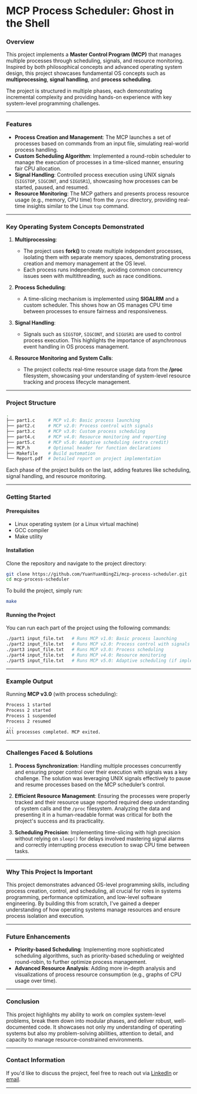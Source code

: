 # MCP Process Scheduler: Ghost in the Shell

### Overview
This project implements a **Master Control Program (MCP)** that manages multiple processes through scheduling, signals, and resource monitoring. Inspired by both philosophical concepts and advanced operating system design, this project showcases fundamental OS concepts such as **multiprocessing**, **signal handling**, and **process scheduling**.

The project is structured in multiple phases, each demonstrating incremental complexity and providing hands-on experience with key system-level programming challenges.

---

### Features
- **Process Creation and Management**: The MCP launches a set of processes based on commands from an input file, simulating real-world process handling.
- **Custom Scheduling Algorithm**: Implemented a round-robin scheduler to manage the execution of processes in a time-sliced manner, ensuring fair CPU allocation.
- **Signal Handling**: Controlled process execution using UNIX signals (`SIGSTOP`, `SIGCONT`, and `SIGUSR1`), showcasing how processes can be started, paused, and resumed.
- **Resource Monitoring**: The MCP gathers and presents process resource usage (e.g., memory, CPU time) from the `/proc` directory, providing real-time insights similar to the Linux `top` command.

---

### Key Operating System Concepts Demonstrated
1. **Multiprocessing**:
   - The project uses **fork()** to create multiple independent processes, isolating them with separate memory spaces, demonstrating process creation and memory management at the OS level.
   - Each process runs independently, avoiding common concurrency issues seen with multithreading, such as race conditions.

2. **Process Scheduling**:
   - A time-slicing mechanism is implemented using **SIGALRM** and a custom scheduler. This shows how an OS manages CPU time between processes to ensure fairness and responsiveness.

3. **Signal Handling**:
   - Signals such as `SIGSTOP`, `SIGCONT`, and `SIGUSR1` are used to control process execution. This highlights the importance of asynchronous event handling in OS process management.

4. **Resource Monitoring and System Calls**:
   - The project collects real-time resource usage data from the **/proc** filesystem, showcasing your understanding of system-level resource tracking and process lifecycle management.

---

### Project Structure

```bash
.
├── part1.c     # MCP v1.0: Basic process launching
├── part2.c     # MCP v2.0: Process control with signals
├── part3.c     # MCP v3.0: Custom process scheduling
├── part4.c     # MCP v4.0: Resource monitoring and reporting
├── part5.c     # MCP v5.0: Adaptive scheduling (extra credit)
├── MCP.h       # Optional header for function declarations
├── Makefile    # Build automation
└── Report.pdf  # Detailed report on project implementation
```

Each phase of the project builds on the last, adding features like scheduling, signal handling, and resource monitoring.

---

### Getting Started

#### Prerequisites
- Linux operating system (or a Linux virtual machine)
- GCC compiler
- Make utility

#### Installation
Clone the repository and navigate to the project directory:
```bash
git clone https://github.com/YuanYuanBingZi/mcp-process-scheduler.git
cd mcp-process-scheduler
```

To build the project, simply run:
```bash
make
```

#### Running the Project
You can run each part of the project using the following commands:

```bash
./part1 input_file.txt   # Runs MCP v1.0: Basic process launching
./part2 input_file.txt   # Runs MCP v2.0: Process control with signals
./part3 input_file.txt   # Runs MCP v3.0: Process scheduling
./part4 input_file.txt   # Runs MCP v4.0: Resource monitoring
./part5 input_file.txt   # Runs MCP v5.0: Adaptive scheduling (if implemented)
```

---

### Example Output

Running **MCP v3.0** (with process scheduling):
```bash
Process 1 started
Process 2 started
Process 1 suspended
Process 2 resumed
...
All processes completed. MCP exited.
```

---

### Challenges Faced & Solutions

1. **Process Synchronization**: Handling multiple processes concurrently and ensuring proper control over their execution with signals was a key challenge. The solution was leveraging UNIX signals effectively to pause and resume processes based on the MCP scheduler’s control.
   
2. **Efficient Resource Management**: Ensuring the processes were properly tracked and their resource usage reported required deep understanding of system calls and the `/proc` filesystem. Analyzing the data and presenting it in a human-readable format was critical for both the project's success and its practicality.

3. **Scheduling Precision**: Implementing time-slicing with high precision without relying on `sleep()` for delays involved mastering signal alarms and correctly interrupting process execution to swap CPU time between tasks.

---

### Why This Project Is Important

This project demonstrates advanced OS-level programming skills, including process creation, control, and scheduling, all crucial for roles in systems programming, performance optimization, and low-level software engineering. By building this from scratch, I've gained a deeper understanding of how operating systems manage resources and ensure process isolation and execution.

---

### Future Enhancements
- **Priority-based Scheduling**: Implementing more sophisticated scheduling algorithms, such as priority-based scheduling or weighted round-robin, to further optimize process management.
- **Advanced Resource Analysis**: Adding more in-depth analysis and visualizations of process resource consumption (e.g., graphs of CPU usage over time).

---

### Conclusion

This project highlights my ability to work on complex system-level problems, break them down into modular phases, and deliver robust, well-documented code. It showcases not only my understanding of operating systems but also my problem-solving abilities, attention to detail, and capacity to manage resource-constrained environments.

---

### Contact Information

If you'd like to discuss the project, feel free to reach out via [LinkedIn](https://www.linkedin.com/in/tongg/) or [email](yuanyuanbingzi@gmail.com).

---
